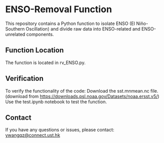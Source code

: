 # ENSO-Removal Function
This repository contains a Python function to isolate ENSO (El Niño-Southern Oscillation) and divide raw data into ENSO-related and ENSO-unrelated components.

## Function Location
The function is located in rv_ENSO.py.

## Verification
To verify the functionality of the code:
  Download the sst.mnmean.nc file. (download from https://downloads.psl.noaa.gov/Datasets/noaa.ersst.v5/)
  Use the test.ipynb notebook to test the function.

## Contact
If you have any questions or issues, please contact: ywangqz@connect.ust.hk
